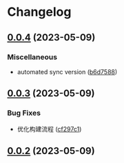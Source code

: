 # Changelog

## [0.0.4](https://github.com/terwer/zhihu-theme/compare/v0.0.3...v0.0.4) (2023-05-09)
### Miscellaneous
* automated sync version ([b6d7588](https://github.com/terwer/zhihu-theme/commit/b6d7588e3647b17ff64b1ea377472d50bd4ac723))
## [0.0.3](https://github.com/terwer/zhihu-theme/compare/v0.0.2...v0.0.3) (2023-05-09)
### Bug Fixes
* 优化构建流程 ([cf297c1](https://github.com/terwer/zhihu-theme/commit/cf297c14a96fcd8997acb79052d64f95cee63802))
## [0.0.2](https://github.com/terwer/zhihu-theme/compare/0.0.1...v0.0.2) (2023-05-09)